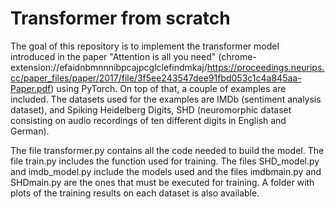 # Transformer from scratch
The goal of this repository is to implement the transformer model introduced in the paper "Attention is all you need" (chrome-extension://efaidnbmnnnibpcajpcglclefindmkaj/https://proceedings.neurips.cc/paper_files/paper/2017/file/3f5ee243547dee91fbd053c1c4a845aa-Paper.pdf) using PyTorch. On top of that, a couple of examples are included. The datasets used for the examples are IMDb (sentiment analysis dataset), and Spiking Heidelberg Digits, SHD (neuromorphic dataset consisting on audio recordings of ten different digits in English and German). 

The file transformer.py contains all the code needed to build the model. The file train.py includes the function used for training. The files SHD_model.py and imdb_model.py include the models used and the files imdbmain.py and SHDmain.py are the ones that must be executed for training. A folder with plots of the training results on each dataset is also available.  

